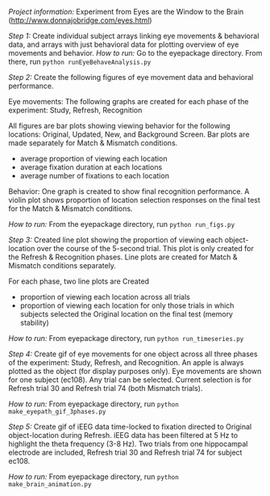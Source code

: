 *Project information:*
Experiment from Eyes are the Window to the Brain (http://www.donnajobridge.com/eyes.html)

*Step 1:*
Create individual subject arrays linking eye movements & behavioral data, and arrays with just behavioral data for plotting overview of eye movements and behavior.
*How to run:*
Go to the eyepackage directory. From there, run `python runEyeBehaveAnalysis.py`

*Step 2:*
Create the following figures of eye movement data and behavioral performance.

Eye movements:
The following graphs are created for each phase of the experiment: Study, Refresh, Recognition

All figures are bar plots showing viewing behavior for the following locations: Original, Updated, New, and Background Screen. Bar plots are made separately for Match & Mismatch conditions.

- average proportion of viewing each location
- average fixation duration at each locations
- average number of fixations to each location

Behavior:
One graph is created to show final recognition performance. A violin plot shows proportion of location selection responses on the final test for the Match & Mismatch conditions.

*How to run:*
From the eyepackage directory, run `python run_figs.py`

*Step 3:*
Created line plot showing the proportion of viewing each object-location over the course of the 5-second trial. This plot is only created for the Refresh & Recognition phases. Line plots are created for Match & Mismatch conditions separately.

For each phase, two line plots are Created
- proportion of viewing each location across all trials
- proportion of viewing each location for only those trials in which subjects selected the Original location on the final test (memory stability)

*How to run:*
From eyepackage directory, run `python run_timeseries.py`

*Step 4:*
Create gif of eye movements for one object across all three phases of the experiment: Study, Refresh, and Recognition. An apple is always plotted as the object (for display purposes only). Eye movements are shown for one subject (ec108). Any trial can be selected. Current selection is for Refresh trial 30 and Refresh trial 74 (both Mismatch trials).

*How to run:*
From eyepackage directory, run `python make_eyepath_gif_3phases.py`

*Step 5:*
Create gif of iEEG data time-locked to fixation directed to Original object-location during Refresh. iEEG data has been filtered at 5 Hz to highlight the theta frequency (3-8 Hz). Two trials from one hippocampal electrode are included, Refresh trial 30 and Refresh trial 74 for subject ec108.

*How to run:*
From eyepackage directory, run `python make_brain_animation.py`
